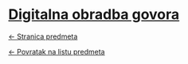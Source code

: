 # [Digitalna obradba govora](https://www.github.com/studosi-fer/DOG)
[<- Stranica predmeta](https://www.fer.unizg.hr/predmet/dog)

[<- Povratak na listu predmeta](https://www.github.com/studosi/FER)